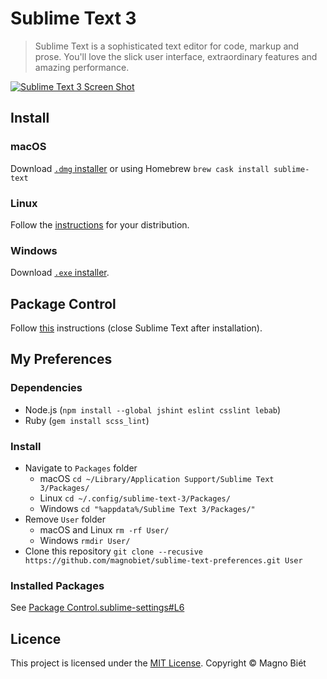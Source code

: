 # Sublime Text 3

> Sublime Text is a sophisticated text editor for code, markup and prose. You'll love the slick user interface, extraordinary features and amazing performance.

[![Sublime Text 3 Screen Shot](https://github.com/magnobiet/sublime-text-preferences/raw/master/screenshot.png)](http://www.sublimetext.com/3)

## Install

### macOS

Download [`.dmg` installer](https://www.sublimetext.com/3) or using Homebrew `brew cask install sublime-text`

### Linux

Follow the [instructions](https://www.sublimetext.com/docs/3/linux_repositories.html) for your distribution.

### Windows

Download [`.exe` installer](https://www.sublimetext.com/3).

## Package Control

Follow [this](https://packagecontrol.io/installation#Simple) instructions (close Sublime Text after installation).

## My Preferences

### Dependencies

- Node.js (`npm install --global jshint eslint csslint lebab`)
- Ruby (`gem install scss_lint`)

### Install

- Navigate to `Packages` folder
  - macOS `cd ~/Library/Application Support/Sublime Text 3/Packages/`
  - Linux `cd ~/.config/sublime-text-3/Packages/`
  - Windows `cd "%appdata%/Sublime Text 3/Packages/"`
- Remove `User` folder
  - macOS and Linux `rm -rf User/`
  - Windows `rmdir User/`
- Clone this repository `git clone --recusive https://github.com/magnobiet/sublime-text-preferences.git User`

### Installed Packages

See [Package Control.sublime-settings#L6](Package%20Control.sublime-settings#L6)

## Licence

This project is licensed under the [MIT License](https://magno.mit-license.org/2014). Copyright © Magno Biét
